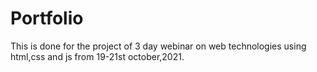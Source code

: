 # Portfolio
This is done for the project of 3 day webinar on web technologies using html,css and js from 19-21st october,2021.
